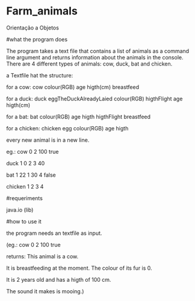 # Farm_animals
Orientação a Objetos



#what the program does

The program takes a text file that contains a list of animals as a command line argument and returns information about the animals in the console.
There are 4 different types of animals: cow, duck, bat and chicken.

a Textfile hat the structure: 

for a cow: cow colour(RGB) age higth(cm) breastfeed

for a duck: duck eggTheDuckAlreadyLaied colour(RGB) higthFlight age higth(cm)

for a bat: bat colour(RGB) age higth higthFlight breastfeed

for a chicken: chicken egg colour(RGB) age higth

every new animal is in a new line.

eg.:
cow 0 2 100 true

duck 1 0 2 3 40

bat 1 22 1 30 4 false

chicken 1 2 3 4



#requeriments

java.io (lib)



#how to use it

the program needs an textfile as input.

(eg.:
cow 0 2 100 true

returns:
This animal is a cow. 

It is breastfeeding at the moment. The colour of its fur is 0. 

It is 2 years old and has a higth of 100 cm. 

The sound it makes is mooing.)

